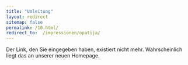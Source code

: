 ```yaml
---
title: "Umleitung"
layout: redirect
sitemap: false
permalink: /10.html/
redirect_to:  /impressionen/opatija/
---
```

Der Link, den Sie eingegeben haben, existiert nicht mehr. Wahrscheinlich liegt das an unserer neuen Homepage.

